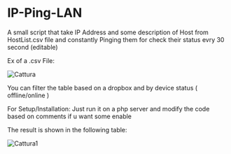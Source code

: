 # IP-Ping-LAN
A small script that take IP Address and some description of Host from HostList.csv file and constantly Pinging them for check their status evry 30 second (editable)

Ex of a .csv File:

![Cattura](https://user-images.githubusercontent.com/91249430/177164050-b7705e39-5e06-4e3b-835a-c7e6935b8b51.PNG)

You can filter the table based on a dropbox and by device status ( offline/online )

For Setup/Installation:
Just run it on a php server and modify the code based on comments if u want some enable

The result is shown in the following table:

![Cattura1](https://user-images.githubusercontent.com/91249430/177163995-90e37a6f-f2f7-4fca-8a52-76483b1f80a7.PNG)
